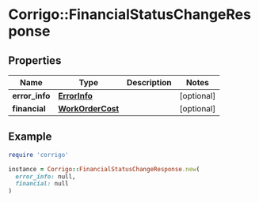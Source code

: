 # Corrigo::FinancialStatusChangeResponse

## Properties

| Name | Type | Description | Notes |
| ---- | ---- | ----------- | ----- |
| **error_info** | [**ErrorInfo**](ErrorInfo.md) |  | [optional] |
| **financial** | [**WorkOrderCost**](WorkOrderCost.md) |  | [optional] |

## Example

```ruby
require 'corrigo'

instance = Corrigo::FinancialStatusChangeResponse.new(
  error_info: null,
  financial: null
)
```

